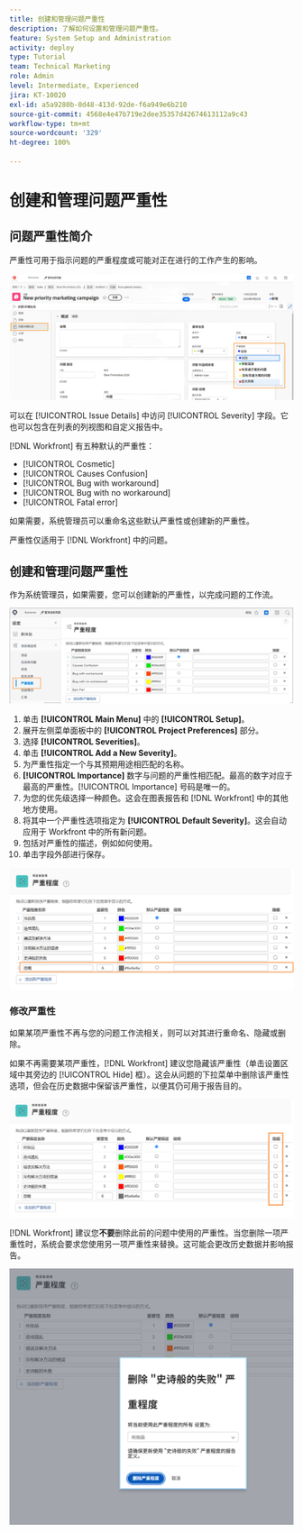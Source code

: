 ```yaml
---
title: 创建和管理问题严重性
description: 了解如何设置和管理问题严重性。
feature: System Setup and Administration
activity: deploy
type: Tutorial
team: Technical Marketing
role: Admin
level: Intermediate, Experienced
jira: KT-10020
exl-id: a5a9280b-0d48-413d-92de-f6a949e6b210
source-git-commit: 4568e4e47b719e2dee35357d42674613112a9c43
workflow-type: tm+mt
source-wordcount: '329'
ht-degree: 100%

---
```


# 创建和管理问题严重性

## 问题严重性简介

严重性可用于指示问题的严重程度或可能对正在进行的工作产生的影响。

![[!UICONTROL Severity] 菜单，在 [!UICONTROL Issue Details] 窗口中](assets/admin-fund-severity-issue-details.png)

可以在 [!UICONTROL Issue Details] 中访问 [!UICONTROL Severity] 字段。它也可以包含在列表的列视图和自定义报告中。

[!DNL Workfront] 有五种默认的严重性：

* [!UICONTROL Cosmetic]
* [!UICONTROL Causes Confusion]
* [!UICONTROL Bug with workaround]
* [!UICONTROL Bug with no workaround]
* [!UICONTROL Fatal error]

如果需要，系统管理员可以重命名这些默认严重性或创建新的严重性。

严重性仅适用于 [!DNL Workfront] 中的问题。

## 创建和管理问题严重性

作为系统管理员，如果需要，您可以创建新的严重性，以完成问题的工作流。

![[!UICONTROL Severities] 页面，位于 [!UICONTROL Setup]](assets/admin-fund-severity-section.png)

1. 单击 **[!UICONTROL Main Menu]** 中的 **[!UICONTROL Setup]**。
1. 展开左侧菜单面板中的 **[!UICONTROL Project Preferences]** 部分。
1. 选择 **[!UICONTROL Severities]**。
1. 单击 **[!UICONTROL Add a New Severity]**。
1. 为严重性指定一个与其预期用途相匹配的名称。
1. **[!UICONTROL Importance]** 数字与问题的严重性相匹配。最高的数字对应于最高的严重性。[!UICONTROL Importance] 号码是唯一的。
1. 为您的优先级选择一种颜色。这会在图表报告和 [!DNL Workfront] 中的其他地方使用。
1. 将其中一个严重性选项指定为 **[!UICONTROL Default Severity]**。这会自动应用于 Workfront 中的所有新问题。
1. 包括对严重性的描述，例如如何使用。
1. 单击字段外部进行保存。

![[!UICONTROL Severities] 列表](assets/admin-fund-severity-new.png)

### 修改严重性

如果某项严重性不再与您的问题工作流相关，则可以对其进行重命名、隐藏或删除。

如果不再需要某项严重性，[!DNL Workfront] 建议您隐藏该严重性（单击设置区域中其旁边的 [!UICONTROL Hide] 框）。这会从问题的下拉菜单中删除该严重性选项，但会在历史数据中保留该严重性，以便其仍可用于报告目的。

![[!UICONTROL Hide] 列突出显示的 [!UICONTROL Severities] 页面，位于 [!UICONTROL Setup]](assets/admin-fund-severity-hide.png)

[!DNL Workfront] 建议您&#x200B;**不要**&#x200B;删除此前的问题中使用的严重性。当您删除一项严重性时，系统会要求您使用另一项严重性来替换。这可能会更改历史数据并影响报告。

![删除严重性窗口](assets/admin-fund-severity-delete.png)

<!--
learn more URLs
Create and customize issue severities
Update issue severity
-->
